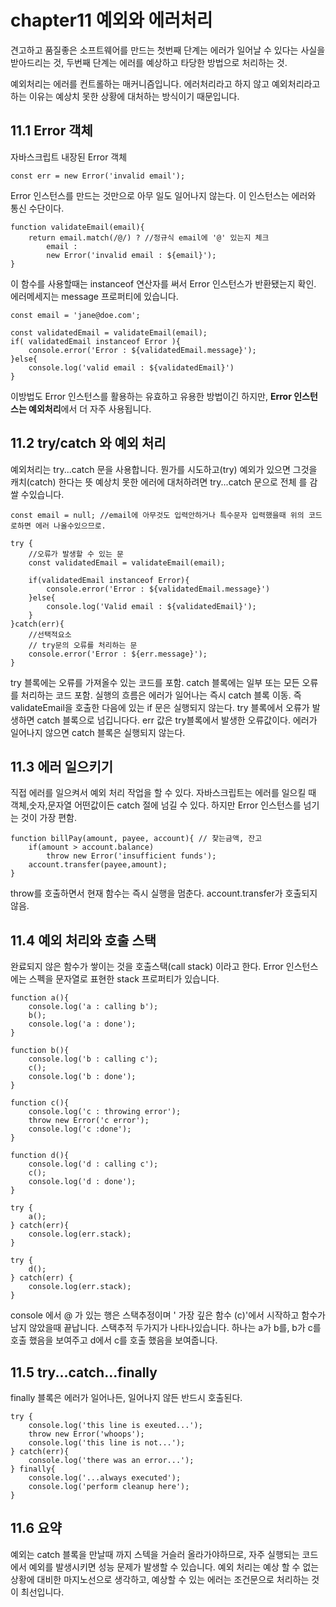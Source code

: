 # chapter11 예외와 에러처리
견고하고 품질좋은 소프트웨어를 만드는 첫번째 단계는 에러가 일어날 수 있다는 사실을 받아드리는 것, 두번째 단계는 에러를 예상하고 타당한 방법으로 처리하는 것.

예외처리는 에러를 컨트롤하는 매커니즘입니다.
에러처리라고 하지 않고 예외처리라고 하는 이유는 예상치 못한 상황에 대처하는 방식이기 때문입니다.

## 11.1 Error 객체
자바스크립트 내장된 Error 객체
```
const err = new Error('invalid email');
```

Error 인스턴스를 만드는 것만으로 아무 일도 일어나지 않는다.
이 인스턴스는 에러와 통신 수단이다.

```
function validateEmail(email){
    return email.match(/@/) ? //정규식 email에 '@' 있는지 체크
        email : 
        new Error('invalid email : ${email}');
}
```

이 함수를 사용할때는 instanceof 연산자를 써서 Error 인스턴스가 반환됐는지 확인.
에러메세지는 message 프로퍼티에 있습니다.

```
const email = 'jane@doe.com';

const validatedEmail = validateEmail(email);
if( validatedEmail instanceof Error ){
    console.error('Error : ${validatedEmail.message}');
}else{
    console.log('valid email : ${validatedEmail}')
}
```
이방법도 Error 인스턴스를 활용하는 유효하고 유용한 방법이긴 하지만,
<strong>Error 인스턴스는 예외처리</strong>에서 더 자주 사용됩니다.

## 11.2 try/catch 와 예외 처리
예외처리는 try...catch 문을 사용합니다.
뭔가를 시도하고(try) 예외가 있으면 그것을 캐치(catch) 한다는 뜻
예상치 못한 에러에 대처하려면 try...catch 문으로 전체 를 감쌀 수있습니다.

```
const email = null; //email에 아무것도 입력안하거나 특수문자 입력했을때 위의 코드로하면 에러 나올수있으므로.

try {
    //오류가 발생할 수 있는 문
    const validatedEmail = validateEmail(email);

    if(validatedEmail instanceof Error){
        console.error('Error : ${validatedEmail.message}')
    }else{
        console.log('Valid email : ${validatedEmail}');
    }
}catch(err){
    //선택적요소
    // try문의 오류를 처리하는 문
    console.error('Error : ${err.message}');
}
```
try 블록에는 오류를 가져올수 있는 코드를 포함.
catch 블록에는 일부 또는 모든 오류를 처리하는 코드 포함.
실행의 흐름은 에러가 일어나는 즉시 catch 블록 이동.
즉 validateEmail을 호출한 다음에 있는 if 문은 실행되지 않는다.
try 블록에서 오류가 발생하면 catch 블록으로 넘깁니다다. err 값은 try블록에서 발생한 오류값이다.
에러가 일어나지 않으면 catch 블록은 실행되지 않는다.


## 11.3 에러 일으키기
직접 에러를 일으켜서 예외 처리 작업을 할 수 있다.
자바스크립트는 에러를 일으킬 때 객체,숫자,문자열 어떤값이든 catch 절에 넘길 수 있다.
하지만 Error 인스턴스를 넘기는 것이 가장 편함.
```
function billPay(amount, payee, account){ // 찾는금액, 잔고
    if(amount > account.balance)
        throw new Error('insufficient funds');
    account.transfer(payee,amount);
}
```
throw를 호출하면서 현재 함수는 즉시 실행을 멈춘다.
account.transfer가 호출되지 않음.

## 11.4 예외 처리와 호출 스택
완료되지 않은 함수가 쌓이는 것을 호출스택(call stack) 이라고 한다.
Error 인스턴스에는 스펙을 문자열로 표현한 stack 프로퍼티가 있습니다.

```
function a(){
    console.log('a : calling b');
    b();
    console.log('a : done');
}

function b(){
    console.log('b : calling c');
    c();
    console.log('b : done');
}

function c(){
    console.log('c : throwing error');
    throw new Error('c error');
    console.log('c :done');
}

function d(){
    console.log('d : calling c');
    c();
    console.log('d : done');
}

try {
    a();
} catch(err){
    console.log(err.stack);
}

try {
    d();
} catch(err) {
    console.log(err.stack);
}

```
console 에서 @ 가 있는 행은 스택추정이며 ' 가장 깊은 함수 (c)'에서 시작하고 함수가 남지 않았을때 끝납니다.
스택추적 두가지가 나타나있습니다.
하나는 a가 b를, b가 c를 호출 했음을 보여주고 d에서 c를 호출 했음을 보여줍니다.

## 11.5 try...catch...finally
finally 블록은 에러가 일어나든, 일어나지 않든 반드시 호출된다.

```
try {
    console.log('this line is exeuted...');
    throw new Error('whoops');
    console.log('this line is not...');
} catch(err){
    console.log('there was an error...');
} finally{
    console.log('...always executed');
    console.log('perform cleanup here');
}

```

## 11.6 요약

예외는 catch 블록을 만날때 까지 스텍을 거슬러 올라가야하므로, 자주 실행되는 코드에서 예외를 발생시키면 성능 문제가 발생할 수 있습니다.
예외 처리는 예상 할 수 없는 상황에 대비한 마지노선으로 생각하고, 예상할 수 있는 에러는 조건문으로 처리하는 것이 최선입니다.
